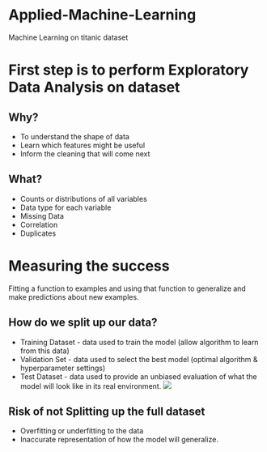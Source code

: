 # Applied-Machine-Learning
Machine Learning on titanic dataset

# First step is to perform Exploratory Data Analysis on dataset
## Why?
* To understand the shape of data
* Learn which features might be useful
* Inform the cleaning that will come next

## What?
* Counts or distributions of all variables
* Data type for each variable
* Missing Data
* Correlation
* Duplicates

# Measuring the success
Fitting a function to examples and using that function to generalize and make predictions about new examples.

## How do we split up our data?
* Training Dataset - data used to train the model (allow algorithm to learn from this data)
* Validation Set - data used to select the best model (optimal algorithm & hyperparameter settings)
* Test Dataset - data used to provide an unbiased evaluation of what the model will look like in its real environment.
![](images/github/1.png)

## Risk of not Splitting up the full dataset
* Overfitting or underfitting to the data
* Inaccurate representation of how the model will generalize.



